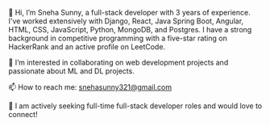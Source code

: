<!--
**snehhas/snehhas** is a ✨ _special_ ✨ repository because its `README.md` (this file) appears on your GitHub profile.

Here are some ideas to get you started:

- 🔭 I’m currently working on ...
- 🌱 I’m currently learning ...
- 👯 I’m looking to collaborate on ...
- 🤔 I’m looking for help with ...
- 💬 Ask me about ...
- 📫 How to reach me: ...
- 😄 Pronouns: ...
- ⚡ Fun fact: ...
-->

👋 Hi, I’m Sneha Sunny, a full-stack developer with 3 years of experience. I've worked extensively with Django, React, Java Spring Boot, Angular, HTML, CSS, JavaScript, Python, MongoDB, and Postgres. I have a strong background in competitive programming with a five-star rating on HackerRank and an active profile on LeetCode.

👀 I’m interested in collaborating on web development projects and passionate about ML and DL projects.

📫 How to reach me: snehasunny321@gmail.com

🌱 I am actively seeking full-time full-stack developer roles and would love to connect!
